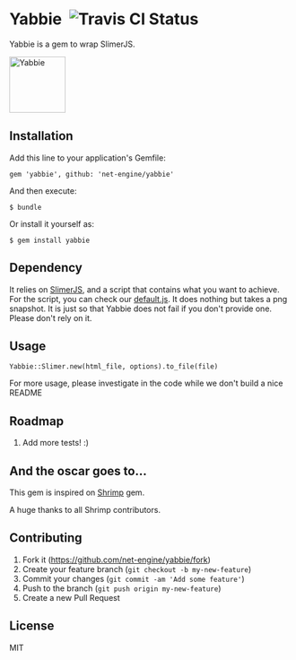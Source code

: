 # Yabbie <img src="https://travis-ci.org/net-engine/yabbie.svg" title="Travis CI Status" style="margin-left: 0.25em;">


Yabbie is a gem to wrap SlimerJS.

<img src="http://net-engine.github.io/yabbie/images/yabbie.png" alt="Yabbie" height="100">


## Installation

Add this line to your application's Gemfile:

    gem 'yabbie', github: 'net-engine/yabbie'

And then execute:

    $ bundle

Or install it yourself as:

    $ gem install yabbie

## Dependency

It relies on [SlimerJS](http://slimerjs.org), and a script that contains what you want to achieve.
For the script, you can check our [default.js](https://github.com/net-engine/yabbie/blob/master/lib/yabbie/default.js). It does nothing but takes a png snapshot. It is just so that Yabbie does not fail if you don't provide one. Please don't rely on it.

## Usage

    Yabbie::Slimer.new(html_file, options).to_file(file)

For more usage, please investigate in the code while we don't build a nice README

## Roadmap

1. Add more tests! :)

## And the oscar goes to...

This gem is inspired on [Shrimp](https://github.com/adjust/shrimp) gem.

A huge thanks to all Shrimp contributors.

## Contributing

1. Fork it (https://github.com/net-engine/yabbie/fork)
2. Create your feature branch (`git checkout -b my-new-feature`)
3. Commit your changes (`git commit -am 'Add some feature'`)
4. Push to the branch (`git push origin my-new-feature`)
5. Create a new Pull Request

## License

MIT

